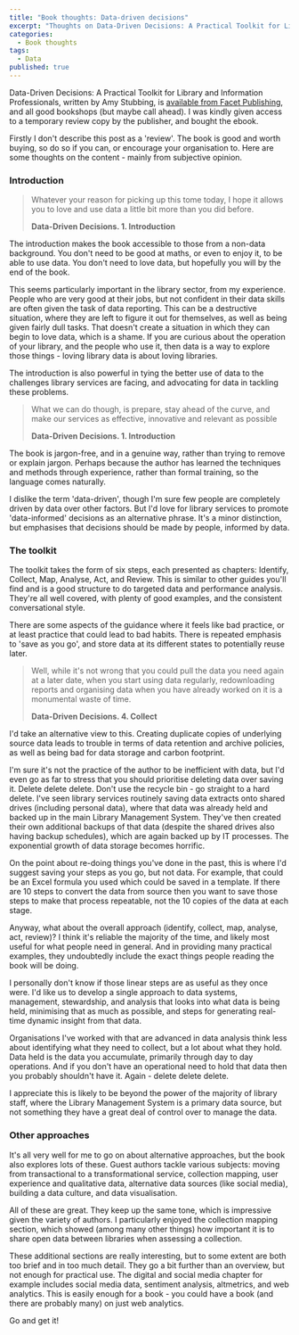 ```yaml
---
title: "Book thoughts: Data-driven decisions"
excerpt: "Thoughts on Data-Driven Decisions: A Practical Toolkit for Library and Information Professionals"
categories:
  - Book thoughts
tags:
  - Data
published: true
---
```


Data-Driven Decisions: A Practical Toolkit for Library and Information Professionals, written by Amy Stubbing, is [available from Facet Publishing](https://www.facetpublishing.co.uk/page/detail/data-driven-decisions/?k=9781783304783), and all good bookshops (but maybe call ahead). I was kindly given access to a temporary review copy by the publisher, and bought the ebook.

Firstly I don't describe this post as a 'review'. The book is good and worth buying, so do so if you can, or encourage your organisation to. Here are some thoughts on the content - mainly from subjective opinion.

### Introduction

> Whatever your reason for picking up this tome today, I hope it allows you to love and use data a little bit more than you did before.
>
> **Data-Driven Decisions. 1. Introduction**

The introduction makes the book accessible to those from a non-data background. You don't need to be good at maths, or even to enjoy it, to be able to use data. You don't need to love data, but hopefully you will by the end of the book.

This seems particularly important in the library sector, from my experience. People who are very good at their jobs, but not confident in their data skills are often given the task of data reporting. This can be a destructive situation, where they are left to figure it out for themselves, as well as being given fairly dull tasks. That doesn't create a situation in which they can begin to love data, which is a shame. If you are curious about the operation of your library, and the people who use it, then data is a way to explore those things - loving library data is about loving libraries.

The introduction is also powerful in tying the better use of data to the challenges library services are facing, and advocating for data in tackling these problems.

> What we can do though, is prepare, stay ahead of the curve, and make our services as effective, innovative and relevant as possible
>
> **Data-Driven Decisions. 1. Introduction**

The book is jargon-free, and in a genuine way, rather than trying to remove or explain jargon. Perhaps because the author has learned the techniques and methods through experience, rather than formal training, so the language comes naturally.

I dislike the term 'data-driven', though I'm sure few people are completely driven by data over other factors. But I'd love for library services to promote 'data-informed' decisions as an alternative phrase. It's a minor distinction, but emphasises that decisions should be made by people, informed by data.

### The toolkit

The toolkit takes the form of six steps, each presented as chapters: Identify, Collect, Map, Analyse, Act, and Review. This is similar to other guides you'll find and is a good structure to do targeted data and performance analysis. They're all well covered, with plenty of good examples, and the consistent conversational style.

There are some aspects of the guidance where it feels like bad practice, or at least practice that could lead to bad habits. There is repeated emphasis to 'save as you go', and store data at its different states to potentially reuse later.

> Well, while it's not wrong that you could pull the data you need again at a later date, when you start using data regularly, redownloading reports and organising data when you have already worked on it is a monumental waste of time.
>
> **Data-Driven Decisions. 4. Collect**

I'd take an alternative view to this. Creating duplicate copies of underlying source data leads to trouble in terms of data retention and archive policies, as well as being bad for data storage and carbon footprint.

I'm sure it's not the practice of the author to be inefficient with data, but I'd even go as far to stress that you should prioritise deleting data over saving it. Delete delete delete. Don't use the recycle bin - go straight to a hard delete. I've seen library services routinely saving data extracts onto shared drives (including personal data), where that data was already held and backed up in the main Library Management System. They've then created their own additional backups of that data (despite the shared drives also having backup schedules), which are again backed up by IT processes. The exponential growth of data storage becomes horrific.

On the point about re-doing things you've done in the past, this is where I'd suggest saving your steps as you go, but not data. For example, that could be an Excel formula you used which could be saved in a template. If there are 10 steps to convert the data from source then you want to save those steps to make that process repeatable, not the 10 copies of the data at each stage.

Anyway, what about the overall approach (identify, collect, map, analyse, act, review)? I think it's reliable the majority of the time, and likely most useful for what people need in general. And in providing many practical examples, they undoubtedly include the exact things people reading the book will be doing.

I personally don't know if those linear steps are as useful as they once were. I'd like us to develop a single approach to data systems, management, stewardship, and analysis that looks into what data is being held, minimising that as much as possible, and steps for generating real-time dynamic insight from that data.

Organisations I've worked with that are advanced in data analysis think less about identifying what they need to collect, but a lot about what they hold. Data held is the data you accumulate, primarily through day to day operations. And if you don't have an operational need to hold that data then you probably shouldn't have it. Again - delete delete delete.

I appreciate this is likely to be beyond the power of the majority of library staff, where the Library Management System is a primary data source, but not something they have a great deal of control over to manage the data.

### Other approaches

It's all very well for me to go on about alternative approaches, but the book also explores lots of these. Guest authors tackle various subjects: moving from transactional to a transformational service, collection mapping, user experience and qualitative data, alternative data sources (like social media), building a data culture, and data visualisation.

All of these are great. They keep up the same tone, which is impressive given the variety of authors. I particularly enjoyed the collection mapping section, which showed (among many other things) how important it is to share open data between libraries when assessing a collection.

These additional sections are really interesting, but to some extent are both too brief and in too much detail. They go a bit further than an overview, but not enough for practical use. The digital and social media chapter for example includes social media data, sentiment analysis, altmetrics, and web analytics. This is easily enough for a book - you could have a book (and there are probably many) on just web analytics.

Go and get it!
